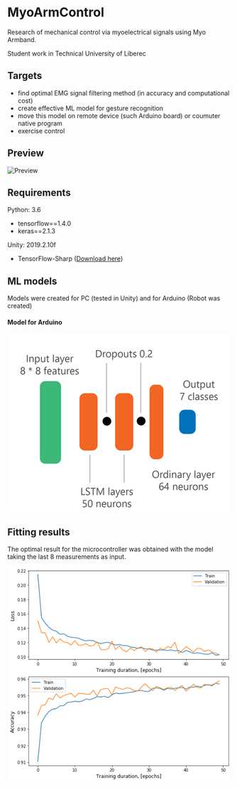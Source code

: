 # MyoArmControl
Research of mechanical control via myoelectrical signals using Myo Armband. 

Student work in Technical University of Liberec 

## Targets

- find optimal EMG signal filtering method (in accuracy and computational cost)
- create effective ML model for gesture recognition
- move this model on remote device (such Arduino board) or  coumuter native program
- exercise control

## Preview

![Preview](Images/gif.gif)<!-- .element height="50%" width="50%" -->

## Requirements 
Python: 3.6
- tensorflow==1.4.0
- keras==2.1.3

Unity: 2019.2.10f
- TensorFlow-Sharp ([Download here](https://s3.amazonaws.com/unity-ml-agents/0.5/TFSharpPlugin.unitypackage))

## ML models

Models were created for PC (tested in Unity) and for Arduino (Robot was created)

#### Model for Arduino

![Model for Arduino](Images/schemeheavymodern.png)<!-- .element height="50%" width="50%" -->

## Fitting results

The optimal result for the microcontroller was obtained with the model taking the last 8 measurements as input.

![Model for Arduino](Images/7gesturesLSTMNew.png)

